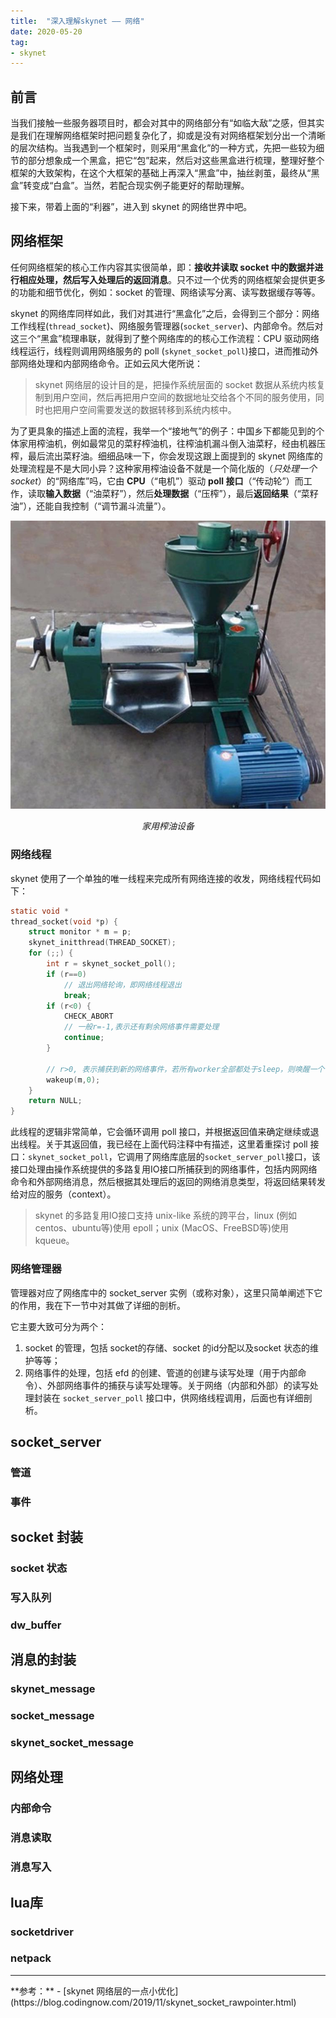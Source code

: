 ```yaml
---
title:  "深入理解skynet —— 网络"
date: 2020-05-20
tag:
- skynet
---
```


## 前言
当我们接触一些服务器项目时，都会对其中的网络部分有“如临大敌”之感，但其实是我们在理解网络框架时把问题复杂化了，抑或是没有对网络框架划分出一个清晰的层次结构。当我遇到一个框架时，则采用“黑盒化”的一种方式，先把一些较为细节的部分想象成一个黑盒，把它“包”起来，然后对这些黑盒进行梳理，整理好整个框架的大致架构，在这个大框架的基础上再深入“黑盒”中，抽丝剥茧，最终从“黑盒”转变成“白盒”。当然，若配合现实例子能更好的帮助理解。

接下来，带着上面的“利器”，进入到 skynet 的网络世界中吧。

## 网络框架
任何网络框架的核心工作内容其实很简单，即：**接收并读取 socket 中的数据并进行相应处理，然后写入处理后的返回消息**。只不过一个优秀的网络框架会提供更多的功能和细节优化，例如：socket 的管理、网络读写分离、读写数据缓存等等。

skynet 的网络库同样如此，我们对其进行“黑盒化”之后，会得到三个部分：网络工作线程(`thread_socket`)、网络服务管理器(`socket_server`)、内部命令。然后对这三个“黑盒”梳理串联，就得到了整个网络库的的核心工作流程：CPU 驱动网络线程运行，线程则调用网络服务的 poll (`skynet_socket_poll`)接口，进而推动外部网络处理和内部网络命令。正如云风大佬所说：
>skynet 网络层的设计目的是，把操作系统层面的 socket 数据从系统内核复制到用户空间，然后再把用户空间的数据地址交给各个不同的服务使用，同时也把用户空间需要发送的数据转移到系统内核中。

为了更具象的描述上面的流程，我举一个“接地气”的例子：中国乡下都能见到的个体家用榨油机，例如最常见的菜籽榨油机，往榨油机漏斗倒入油菜籽，经由机器压榨，最后流出菜籽油。细细品味一下，你会发现这跟上面提到的 skynet 网络库的处理流程是不是大同小异？这种家用榨油设备不就是一个简化版的（*只处理一个socket*）的“网络库”吗，它由 **CPU**（“电机”）驱动 **poll 接口**（“传动轮”）而工作，读取**输入数据**（“油菜籽”），然后**处理数据**（“压榨”），最后**返回结果**（“菜籽油”），还能自我控制（“调节漏斗流量”）。

![家用榨油机](/assets/image/posts/2020-05-20-01.jpg?style=centerme)
<p align="center"><em>家用榨油设备</em></p>

### 网络线程
skynet 使用了一个单独的唯一线程来完成所有网络连接的收发，网络线程代码如下：
```c
static void *
thread_socket(void *p) {
	struct monitor * m = p;
	skynet_initthread(THREAD_SOCKET);
	for (;;) {
		int r = skynet_socket_poll();
		if (r==0)
            // 退出网络轮询，即网络线程退出
			break;
		if (r<0) {
			CHECK_ABORT
            // 一般r=-1,表示还有剩余网络事件需要处理
			continue;
		}

        // r>0, 表示捕获到新的网络事件，若所有worker全部都处于sleep，则唤醒一个
		wakeup(m,0);
	}
	return NULL;
}
```

此线程的逻辑非常简单，它会循环调用 poll 接口，并根据返回值来确定继续或退出线程。关于其返回值，我已经在上面代码注释中有描述，这里着重探讨 poll 接口：`skynet_socket_poll`，它调用了网络库底层的`socket_server_poll`接口，该接口处理由操作系统提供的多路复用IO接口所捕获到的网络事件，包括内网网络命令和外部网络消息，然后根据其处理后的返回的网络消息类型，将返回结果转发给对应的服务（context）。
>skynet 的多路复用IO接口支持 unix-like 系统的跨平台，linux (例如centos、ubuntu等)使用 epoll；unix (MacOS、FreeBSD等)使用kqueue。

### 网络管理器
管理器对应了网络库中的 socket_server 实例（或称对象），这里只简单阐述下它的作用，我在下一节中对其做了详细的剖析。

它主要大致可分为两个：
1. socket 的管理，包括 socket的存储、socket 的id分配以及socket 状态的维护等等；
2. 网络事件的处理，包括 efd 的创建、管道的创建与读写处理（用于内部命令）、外部网络事件的捕获与读写处理等。关于网络（内部和外部）的读写处理封装在 `socket_server_poll` 接口中，供网络线程调用，后面也有详细剖析。

## socket_server
### 管道
### 事件

## socket 封装
### socket 状态
### 写入队列
### dw_buffer

## 消息的封装
### skynet_message
### socket_message
### skynet_socket_message

## 网络处理
### 内部命令
### 消息读取
### 消息写入

## lua库
### socketdriver
### netpack

<hr>
**参考：**
- [skynet 网络层的一点小优化](https://blog.codingnow.com/2019/11/skynet_socket_rawpointer.html)
